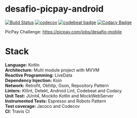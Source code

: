 # desafio-picpay-android
[![Build Status](https://travis-ci.org/pedrohfp/desafio-picpay-android.svg?branch=develop)](https://travis-ci.org/pedrohfp/desafio-picpay-android)
[![codecov](https://codecov.io/gh/pedrohfp/desafio-picpay-android/branch/master/graph/badge.svg)](https://codecov.io/gh/pedrohfp/desafio-picpay-android)
[![codebeat badge](https://codebeat.co/badges/ea0e601f-2c77-461d-893a-4a14154774a8)](https://codebeat.co/projects/github-com-pedrohfp-desafio-picpay-android-master)
[![Codacy Badge](https://api.codacy.com/project/badge/Grade/e28138972d364e2281eb90dfec2b1d80)](https://www.codacy.com/app/pedrohfp/desafio-picpay-android?utm_source=github.com&amp;utm_medium=referral&amp;utm_content=pedrohfp/desafio-picpay-android&amp;utm_campaign=Badge_Grade)

PicPay Challenge: https://picpay.com/jobs/desafio-mobile


# Stack
<b>Language:</b> Kotlin  
<b>Architecture:</b> Multi module project with MVVM  
<b>Reactive Programming:</b> LiveData      
<b>Dependency Injection:</b> Koin  
<b>Network:</b> Retrofit, Okhttp, Gson, Repository Pattern  
<b>Linters:</b> Ktlint, Detekt, Android Lint, Codebeat and Codacy    
<b>Unit Test:</b> JUnit4, Mockito Kotlin and MockWebServer  
<b>Instrumented Tests:</b> Espresso and Robots Pattern  
<b>Test coverage:</b> Jacoco and Codecov  
<b>CI:</b> Travis CI
